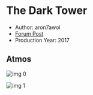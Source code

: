 # The Dark Tower

* Author: aron7awol
* [Forum Post](https://www.avsforum.com/threads/bass-eq-for-filtered-movies.2995212/post-56777222)
* Production Year: 2017

## Atmos

![img 0](https://i.imgur.com/q2vCX4H.jpg)

![img 1](https://i.imgur.com/1FMCAtK.jpg)

